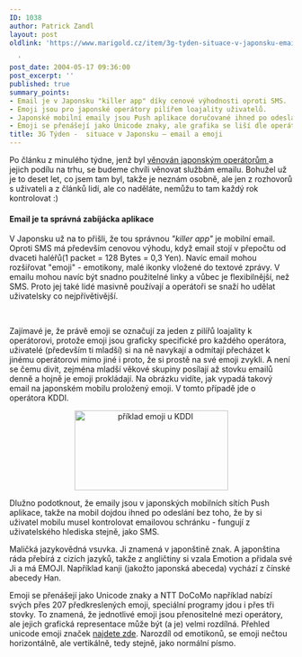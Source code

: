 ```yaml
---
ID: 1038
author: Patrick Zandl
layout: post
oldlink: 'https://www.marigold.cz/item/3g-tyden-situace-v-japonsku-email-a-emoji

  '
post_date: 2004-05-17 09:36:00
post_excerpt: ''
published: true
summary_points:
- Email je v Japonsku "killer app" díky cenové výhodnosti oproti SMS.
- Emoji jsou pro japonské operátory pilířem loajality uživatelů.
- Japonské mobilní emaily jsou Push aplikace doručované ihned po odeslání.
- Emoji se přenášejí jako Unicode znaky, ale grafika se liší dle operátora.
title: 3G Týden -  situace v Japonsku – email a emoji
---
```


<p>
Po článku z minulého týdne, jenž byl <A href="/zprava.html?cislo=28302">věnován japonským operátorům </A>a jejich podílu na trhu, se budeme chvíli věnovat službám emailu. Bohužel už je to deset let, co jsem tam byl, takže je neznám osobně, ale jen z rozhovorů s uživateli a z článků lidí, ale co naděláte, nemůžu to tam každý rok kontrolovat :)</p>

<H4>Email je ta správná zabíjácka aplikace</H4>
<p>
V Japonsku už na to přišli, že tou správnou <EM>"killer app"</EM> je mobilní email. Oproti SMS má především cenovou výhodu, když email stojí v přepočtu od dvaceti haléřů(1 packet = 128 Bytes = 0,3 Yen). Navíc email mohou rozšiřovat "emoji" - emotikony, malé ikonky vložené do textové zprávy. V emailu mohou navíc být snadno použitelné linky a vůbec je flexibilnější, než SMS. Proto jej také lidé masivně používají a operátoři se snaží ho udělat uživatelsky co nejpřívětivější. </p>

<p>
&#160;</p>

<p>
Zajímavé je, že právě emoji se označují za jeden z pilířů loajality k operátorovi, protože emoji jsou graficky specifické pro každého operátora, uživatelé (především ti mladší) si na ně navykají a odmítají přecházet k jinému operátorovi mimo jiné i proto, že si prostě na své emoji zvykli. A není se čemu divit, zejména mladší věkové skupiny posílají až stovku emailů denně a hojně je emoji prokládají. Na obrázku vidíte, jak vypadá takový email na japonském mobilu proložený emoji. V tomto případě jde o operátora KDDI.&#160;</p>

<P align=center><IMG height=142 alt="příklad emoji u KDDI" src="/wp-content/uploads/emoji-kddi.gif" width=273 align=center></p>

<p>
Dlužno podotknout, že emaily jsou v japonských mobilních sítích Push aplikace, takže na mobil dojdou ihned po odeslání bez toho, že by si uživatel mobilu musel kontrolovat emailovou schránku - fungují z uživatelského hlediska stejně, jako SMS. </p>

<p>
Maličká jazykovědná vsuvka. Ji znamená v japonštině znak. A japonština ráda přebírá z cizích jazyků, takže z angličtiny si vzala Emotion a přidala své Ji a má EMOJI. Například kanji (jakožto japonská abeceda) vychází z čínské abecedy Han. </p>

<p>
Emoji se přenášejí jako Unicode znaky a NTT DoCoMo například nabízí svých přes 207 předkreslených emoji, speciální programy jdou i přes tři stovky. To znamená, že jednotlivé emoji jsou přenositelné mezi operátory, ale jejich grafická representace může být (a je) velmi rozdílná. Přehled unicode emoji značek <A href="http://pukupi.com/big/resources/emoji/">najdete zde</A>. Narozdíl od emotikonů, se emoji nečtou horizontálně, ale vertikálně, tedy stejně, jako normální písmo.</p>